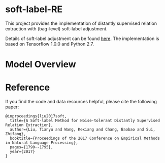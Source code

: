 # soft-label-RE
This project provides the implementation of distantly supervised relation extraction with (bag-level) soft-label adjustment.

Details of soft-label adjustment can be found [here](http://aclweb.org/anthology/D17-1189). The implementation is based on Tensorflow 1.0.0 and Python 2.7.

# Model Overview

# Reference
If you find the code and data resources helpful, please cite the following paper:
```
@inproceedings{liu2017soft,
  title={A Soft-label Method for Noise-tolerant Distantly Supervised Relation Extraction},
  author={Liu, Tianyu and Wang, Kexiang and Chang, Baobao and Sui, Zhifang},
  booktitle={Proceedings of the 2017 Conference on Empirical Methods in Natural Language Processing},
  pages={1790--1795},
  year={2017}
}
```
